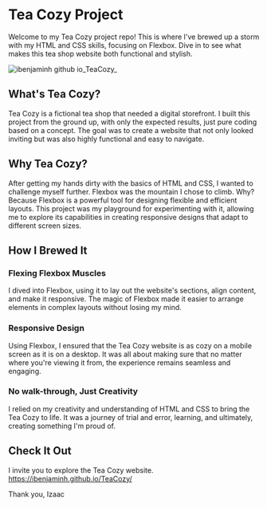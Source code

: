 # Tea Cozy Project

Welcome to my Tea Cozy project repo! This is where I've brewed up a storm with my HTML and CSS skills, focusing on Flexbox. Dive in to see what makes this tea shop website both functional and stylish.

![ibenjaminh github io_TeaCozy_](https://github.com/ibenjaminh/TeaCozy/assets/162258152/50d55943-ee39-4b0a-acc0-ecf75a66567c)

## What's Tea Cozy?

Tea Cozy is a fictional tea shop that needed a digital storefront. I built this project from the ground up, with only the expected results, just pure coding based on a concept. The goal was to create a website that not only looked inviting but was also highly functional and easy to navigate.

## Why Tea Cozy?

After getting my hands dirty with the basics of HTML and CSS, I wanted to challenge myself further. Flexbox was the mountain I chose to climb. Why? Because Flexbox is a powerful tool for designing flexible and efficient layouts. This project was my playground for experimenting with it, allowing me to explore its capabilities in creating responsive designs that adapt to different screen sizes.

## How I Brewed It

### Flexing Flexbox Muscles

I dived into Flexbox, using it to lay out the website's sections, align content, and make it responsive. The magic of Flexbox made it easier to arrange elements in complex layouts without losing my mind.

### Responsive Design

Using Flexbox, I ensured that the Tea Cozy website is as cozy on a mobile screen as it is on a desktop. It was all about making sure that no matter where you're viewing it from, the experience remains seamless and engaging.

### No walk-through, Just Creativity

I relied on my creativity and understanding of HTML and CSS to bring the Tea Cozy to life. It was a journey of trial and error, learning, and ultimately, creating something I'm proud of.

## Check It Out

I invite you to explore the Tea Cozy website. https://ibenjaminh.github.io/TeaCozy/

Thank you,
Izaac
